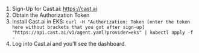 1. Sign-Up for Cast.ai: https://cast.ai
2. Obtain the Authorization Token
3. Install Cast.ai in EKS: `curl -H "Authorization: Token [enter the token here without brackets that you got after sign-up] "https://api.cast.ai/v1/agent.yaml?provider=eks" | kubectl apply -f -`
4. Log into Cast.ai and you'll see the dashboard.
